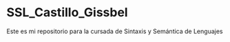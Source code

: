 # SSL_Castillo_Gissbel

Este es mi repositorio para la cursada de Sintaxis y Semántica de Lenguajes
